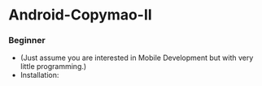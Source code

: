 # Android-Copymao-II
### Beginner
* (Just assume you are interested in Mobile Development but with very little programming.)
* Installation:
